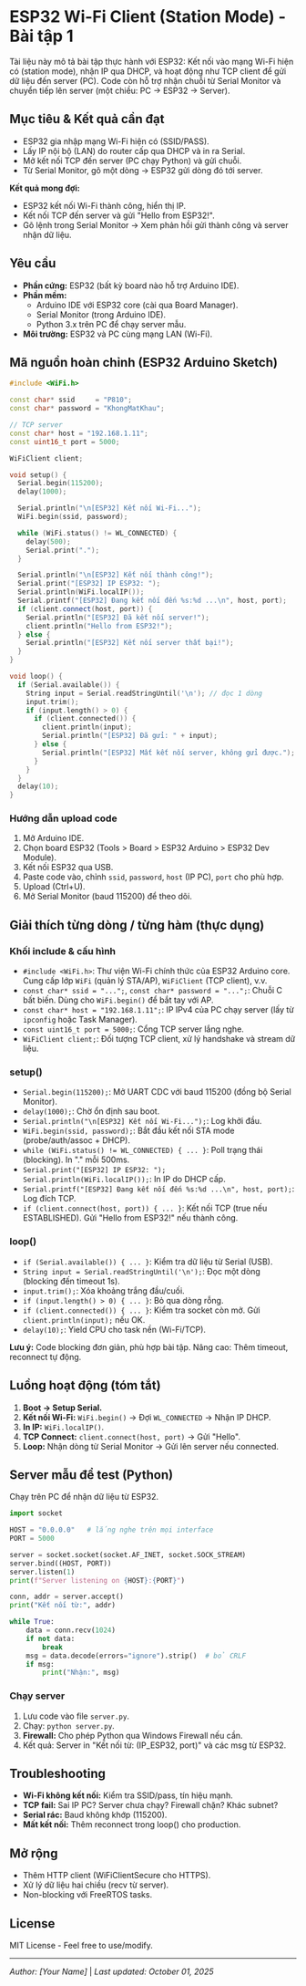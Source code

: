 # ESP32 Wi-Fi Client (Station Mode) - Bài tập 1

Tài liệu này mô tả bài tập thực hành với ESP32: Kết nối vào mạng Wi-Fi hiện có (station mode), nhận IP qua DHCP, và hoạt động như TCP client để gửi dữ liệu đến server (PC). Code còn hỗ trợ nhận chuỗi từ Serial Monitor và chuyển tiếp lên server (một chiều: PC → ESP32 → Server).

## Mục tiêu & Kết quả cần đạt

- ESP32 gia nhập mạng Wi-Fi hiện có (SSID/PASS).
- Lấy IP nội bộ (LAN) do router cấp qua DHCP và in ra Serial.
- Mở kết nối TCP đến server (PC chạy Python) và gửi chuỗi.
- Từ Serial Monitor, gõ một dòng → ESP32 gửi dòng đó tới server.

**Kết quả mong đợi:**
- ESP32 kết nối Wi-Fi thành công, hiển thị IP.
- Kết nối TCP đến server và gửi "Hello from ESP32!".
- Gõ lệnh trong Serial Monitor → Xem phản hồi gửi thành công và server nhận dữ liệu.

## Yêu cầu

- **Phần cứng:** ESP32 (bất kỳ board nào hỗ trợ Arduino IDE).
- **Phần mềm:**
  - Arduino IDE với ESP32 core (cài qua Board Manager).
  - Serial Monitor (trong Arduino IDE).
  - Python 3.x trên PC để chạy server mẫu.
- **Môi trường:** ESP32 và PC cùng mạng LAN (Wi-Fi).

## Mã nguồn hoàn chỉnh (ESP32 Arduino Sketch)

```cpp
#include <WiFi.h>

const char* ssid     = "P810";
const char* password = "KhongMatKhau";

// TCP server
const char* host = "192.168.1.11";
const uint16_t port = 5000;

WiFiClient client;

void setup() {
  Serial.begin(115200);
  delay(1000);

  Serial.println("\n[ESP32] Kết nối Wi-Fi...");
  WiFi.begin(ssid, password);

  while (WiFi.status() != WL_CONNECTED) {
    delay(500);
    Serial.print(".");
  }

  Serial.println("\n[ESP32] Kết nối thành công!");
  Serial.print("[ESP32] IP ESP32: ");
  Serial.println(WiFi.localIP());
  Serial.printf("[ESP32] Đang kết nối đến %s:%d ...\n", host, port);
  if (client.connect(host, port)) {
    Serial.println("[ESP32] Đã kết nối server!");
    client.println("Hello from ESP32!");
  } else {
    Serial.println("[ESP32] Kết nối server thất bại!");
  }
}

void loop() {
  if (Serial.available()) {
    String input = Serial.readStringUntil('\n'); // đọc 1 dòng
    input.trim();
    if (input.length() > 0) {
      if (client.connected()) {
        client.println(input);
        Serial.println("[ESP32] Đã gửi: " + input);
      } else {
        Serial.println("[ESP32] Mất kết nối server, không gửi được.");
      }
    }
  }
  delay(10);
}
```

### Hướng dẫn upload code

1. Mở Arduino IDE.
2. Chọn board ESP32 (Tools > Board > ESP32 Arduino > ESP32 Dev Module).
3. Kết nối ESP32 qua USB.
4. Paste code vào, chỉnh `ssid`, `password`, `host` (IP PC), `port` cho phù hợp.
5. Upload (Ctrl+U).
6. Mở Serial Monitor (baud 115200) để theo dõi.

## Giải thích từng dòng / từng hàm (thực dụng)

### Khối include & cấu hình

- `#include <WiFi.h>`: Thư viện Wi-Fi chính thức của ESP32 Arduino core. Cung cấp lớp `WiFi` (quản lý STA/AP), `WiFiClient` (TCP client), v.v.
- `const char* ssid = "...";`, `const char* password = "...";`: Chuỗi C bất biến. Dùng cho `WiFi.begin()` để bắt tay với AP.
- `const char* host = "192.168.1.11";`: IP IPv4 của PC chạy server (lấy từ `ipconfig` hoặc Task Manager).
- `const uint16_t port = 5000;`: Cổng TCP server lắng nghe.
- `WiFiClient client;`: Đối tượng TCP client, xử lý handshake và stream dữ liệu.

### setup()

- `Serial.begin(115200);`: Mở UART CDC với baud 115200 (đồng bộ Serial Monitor).
- `delay(1000);`: Chờ ổn định sau boot.
- `Serial.println("\n[ESP32] Kết nối Wi-Fi...");`: Log khởi đầu.
- `WiFi.begin(ssid, password);`: Bắt đầu kết nối STA mode (probe/auth/assoc + DHCP).
- `while (WiFi.status() != WL_CONNECTED) { ... }`: Poll trạng thái (blocking). In "." mỗi 500ms.
- `Serial.print("[ESP32] IP ESP32: "); Serial.println(WiFi.localIP());`: In IP do DHCP cấp.
- `Serial.printf("[ESP32] Đang kết nối đến %s:%d ...\n", host, port);`: Log đích TCP.
- `if (client.connect(host, port)) { ... }`: Kết nối TCP (true nếu ESTABLISHED). Gửi "Hello from ESP32!" nếu thành công.

### loop()

- `if (Serial.available()) { ... }`: Kiểm tra dữ liệu từ Serial (USB).
- `String input = Serial.readStringUntil('\n');`: Đọc một dòng (blocking đến timeout 1s).
- `input.trim();`: Xóa khoảng trắng đầu/cuối.
- `if (input.length() > 0) { ... }`: Bỏ qua dòng rỗng.
- `if (client.connected()) { ... }`: Kiểm tra socket còn mở. Gửi `client.println(input);` nếu OK.
- `delay(10);`: Yield CPU cho task nền (Wi-Fi/TCP).

**Lưu ý:** Code blocking đơn giản, phù hợp bài tập. Nâng cao: Thêm timeout, reconnect tự động.

## Luồng hoạt động (tóm tắt)

1. **Boot → Setup Serial.**
2. **Kết nối Wi-Fi:** `WiFi.begin()` → Đợi `WL_CONNECTED` → Nhận IP DHCP.
3. **In IP:** `WiFi.localIP()`.
4. **TCP Connect:** `client.connect(host, port)` → Gửi "Hello".
5. **Loop:** Nhận dòng từ Serial Monitor → Gửi lên server nếu connected.

## Server mẫu để test (Python)

Chạy trên PC để nhận dữ liệu từ ESP32.

```python
import socket

HOST = "0.0.0.0"   # lắng nghe trên mọi interface
PORT = 5000

server = socket.socket(socket.AF_INET, socket.SOCK_STREAM)
server.bind((HOST, PORT))
server.listen(1)
print(f"Server listening on {HOST}:{PORT}")

conn, addr = server.accept()
print("Kết nối từ:", addr)

while True:
    data = conn.recv(1024)
    if not data:
        break
    msg = data.decode(errors="ignore").strip()  # bỏ CRLF
    if msg:
        print("Nhận:", msg)
```

### Chạy server

1. Lưu code vào file `server.py`.
2. Chạy: `python server.py`.
3. **Firewall:** Cho phép Python qua Windows Firewall nếu cần.
4. Kết quả: Server in "Kết nối từ: (IP_ESP32, port)" và các msg từ ESP32.

## Troubleshooting

- **Wi-Fi không kết nối:** Kiểm tra SSID/pass, tín hiệu mạnh.
- **TCP fail:** Sai IP PC? Server chưa chạy? Firewall chặn? Khác subnet?
- **Serial rác:** Baud không khớp (115200).
- **Mất kết nối:** Thêm reconnect trong loop() cho production.

## Mở rộng

- Thêm HTTP client (WiFiClientSecure cho HTTPS).
- Xử lý dữ liệu hai chiều (recv từ server).
- Non-blocking với FreeRTOS tasks.

## License

MIT License - Feel free to use/modify.

---

*Author: [Your Name]* | *Last updated: October 01, 2025*
